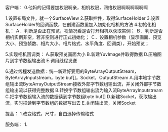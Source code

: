 客户端：
0.他妈的记得要加权限啊亲，相机权限，网络权限啊啊啊啊啊啊

1.设置布局文件，就一个SurfaceView
2.获取控件，取得SurfaceHolder
3.设置SurfaceHolder的回调函数，在创建函数里加入初始化相机的方法
4.初始化相机：
Ａ．判断是否正在预览，视情况看是否打开相机以获取实例；
Ｂ．判断是否相机实例非空，若非空则进行正式初始化；
Ｃ．设置相机参数（显示画面、预览大小、预览帧数、相片大小、相片格式、水平角度、回调类），开始预览；

5.实现相机回调类：
A.获取预览画面大小
B.新建YuvImage并取得数据
D.压缩图片到字节数组输出流
E.调用线程发送

6.通过线程发送数据：统一新建好要用的ByteArrayOutputStream，ByteArrayInputstream，byte buf[]，Socket，OutputStream
A.用本地字节数组输出流ByteArrayOutputStream接收外部字节数组输出流，并关闭外部字节数组输出流以获得完整数据
B.转换字节数组输出流为输入流ByteArrayInputstream
C.把字节数组输入流的数据读到字节数组byte buf[]
D.新建Socket，获取输出流，实时把读到字节数组的数据写出去
E.关闭输出流，关闭Socket


提高：
1.改变格式，尺寸，自由选择传输格式

服务端：
1.